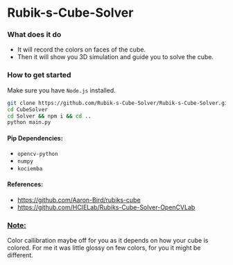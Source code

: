 # Rubik-s-Cube-Solver

### What does it do

- It will record the colors on faces of the cube.
- Then it will show you 3D simulation and guide you to solve the cube.

### How to get started
Make sure you have `Node.js` installed.

```bash
git clone https://github.com/Rubik-s-Cube-Solver/Rubik-s-Cube-Solver.git -b project CubeSolver
cd CubeSolver
cd Solver && npm i && cd ..
python main.py
```

#### Pip Dependencies:
- `opencv-python`
- `numpy`
- `kociemba`

#### References:
- https://github.com/Aaron-Bird/rubiks-cube
- https://github.com/HCIELab/Rubiks-Cube-Solver-OpenCVLab

### <u>Note:</u>
Color callibration maybe off for you as it depends on how your cube is colored. For me it was little glossy on few colors, for you it might be different.
